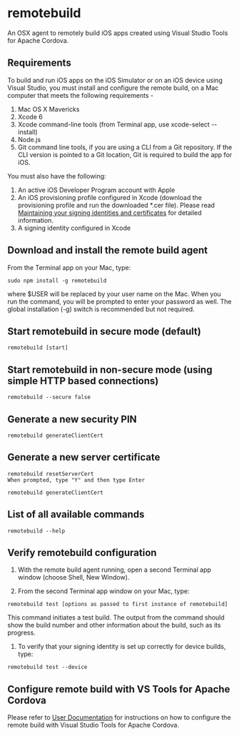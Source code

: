 ﻿
# remotebuild

An OSX agent to remotely build iOS apps created using Visual Studio Tools for Apache Cordova.

## Requirements
To build and run iOS apps on the iOS Simulator or on an iOS device using Visual Studio, you must install and configure the remote build, on a Mac computer that meets the following requirements -
1. Mac OS X Mavericks
1. Xcode 6
1. Xcode command-line tools (from Terminal app, use xcode-select --install)
1. Node.js 
1. Git command line tools, if you are using a CLI from a Git repository. If the CLI version is pointed to a Git location, Git is required to build the app for iOS.

You must also have the following:

1. An active iOS Developer Program account with Apple
1. An iOS provisioning profile configured in Xcode (download the provisioning profile and run the downloaded *.cer file). Please read [Maintaining your signing identities and certificates](https://developer.apple.com/library/ios/documentation/IDEs/Conceptual/AppDistributionGuide/MaintainingCertificates/MaintainingCertificates.html) for detailed information.
1. A signing identity configured in Xcode


## Download and install the remote build agent
From the Terminal app on your Mac, type:
```
sudo npm install -g remotebuild
```
where $USER will be replaced by your user name on the Mac. When you run the command, you will be prompted to enter your password as well.
The global installation (-g) switch is recommended but not required.

## Start remotebuild in secure mode (default)
```
remotebuild [start]
```

## Start remotebuild in non-secure mode (using simple HTTP based connections)
```
remotebuild --secure false
```

## Generate a new security PIN
```
remotebuild generateClientCert
```

## Generate a new server certificate
```
remotebuild resetServerCert
When prompted, type "Y" and then type Enter

remotebuild generateClientCert
```

## List of all available commands
```
remotebuild --help
```

## Verify remotebuild configuration
1. With the remote build agent running, open a second Terminal app window (choose Shell, New Window).

1. From the second Terminal app window on your Mac, type:
```
remotebuild test [options as passed to first instance of remotebuild]
```
This command initiates a test build. The output from the command should show the build number and other information about the build, such as its progress.

1. To verify that your signing identity is set up correctly for device builds, type:
```
remotebuild test --device
```

## Configure remote build with VS Tools for Apache Cordova
Please refer to [User Documentation](http://aka.ms/Og7gl9) for instructions on how to configure the remote build with Visual Studio Tools for Apache Cordova.
